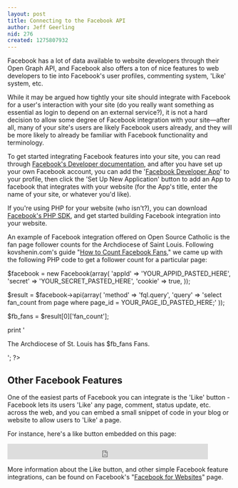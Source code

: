 ```yaml
---
layout: post
title: Connecting to the Facebook API
author: Jeff Geerling
nid: 276
created: 1275807932
---
```

<p>Facebook has a lot of data available to website developers through their Open Graph API, and Facebook also offers a ton of nice features to web developers to tie into Facebook&#39;s user profiles, commenting system, &#39;Like&#39; system, etc.</p>
<p>While it may be argued how tightly your site should integrate with Facebook for a user&#39;s interaction with your site (do you really want something as essential as login to depend on an external service?), it is not a hard decision to allow some degree of Facebook integration with your site&mdash;after all, many of your site&#39;s users are likely Facebook users already, and they will be more likely to already be familiar with Facebook functionality and terminology.</p>
<p>To get started integrating Facebook features into your site, you can read through <a href="http://developers.facebook.com/docs/">Facebook&#39;s Developer documentation</a>, and after you have set up your own Facebook account, you can add the &#39;<a href="http://www.facebook.com/developers/">Facebook Developer App</a>&#39; to your profile, then click the &#39;Set Up New Application&#39; button to add an App to facebook that integrates with your website (for the App&#39;s title, enter the name of your site, or whatever you&#39;d like).</p>
<p>If you&#39;re using PHP for your website (who isn&#39;t?), you can download <a href="http://github.com/facebook/php-sdk/downloads">Facebook&#39;s PHP SDK</a>, and get started building Facebook integration into your website.</p>
<p>An example of Facebook integration offered on Open Source Catholic is the fan page follower counts for the Archdiocese of Saint Louis. Following kovshenin.com&#39;s guide &quot;<a href="http://kovshenin.com/archives/how-to-count-facebook-fans-in-php/">How to Count Facebook Fans</a>,&quot; we came up with the following PHP code to get a follower count for a particular page:</p>
<?php
// This is where you put the facebook.php file downloaded from the Facebook PHP SDK site
require_once('sites/all/libraries/facebook-php/src/facebook.php');

$facebook = new Facebook(array(
  'appId'  => 'YOUR_APPID_PASTED_HERE',
  'secret' => 'YOUR_SECRET_PASTED_HERE',
  'cookie' => true,
));

$result = $facebook->api(array(
	'method' => 'fql.query',
	'query' => 'select fan_count from page where page_id = YOUR_PAGE_ID_PASTED_HERE;'
));

$fb_fans = $result[0]['fan_count'];

print '<p>The Archdiocese of St. Louis has $fb_fans Fans.</p>';
?><h2>Other Facebook Features</h2>
<p>One of the easiest parts of Facebook you can integrate is the &#39;Like&#39; button - Facebook lets its users &#39;Like&#39; any page, comment, status update, etc. across the web, and you can embed a small snippet of code in your blog or website to allow users to &#39;Like&#39; a page.</p>
<p>For instance, here&#39;s a like button embedded on this page:</p>
<iframe src="http://www.facebook.com/plugins/like.php?href=http%3A%2F%2Fwww.opensourcecatholic.com%2Fwiki%2F117%2Fconnecting-facebook-api&amp;layout=standard&amp;show_faces=false&amp;width=450&amp;action=like&amp;colorscheme=light&amp;height=35" scrolling="no" frameborder="0" style="border:none; overflow:hidden; width:450px; height:35px;" allowTransparency="true"></iframe>
<p>More information about the Like button, and other simple Facebook feature integrations, can be found on Facebook&#39;s &quot;<a href="http://developers.facebook.com/docs/guides/web#plugins">Facebook for Websites</a>&quot; page.</p>
